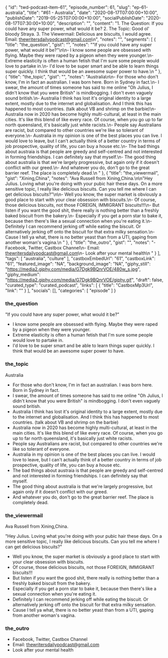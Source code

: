 {
	"id": "twd-podcast-item-61",
	"episode_number": 61,
	"slug": "ep-61-australia",
	"title": "#61 - Australia",
	"date": "2020-08-17T07:00:00+10:00",
	"publishDate": "2019-05-25T07:00:00+10:00",
	"socialPublishDate": "2020-08-17T07:30:00+10:00",
	"description": "",
	"content": "1. The Question: If you could have any super power, what would it be? 2. The Topic: Good ol' bloody Straya. 3. The Viewermail: Delicious are biscuits, I would agree. Email: thewritersdailypodcast@gmail.com\n",
	"notes": "",
	"segments": [
		{
			"title": "the_question",
			"gist": "",
			"notes": "\"If you could have any super power, what would it be?\"\n\n- I know some people are obsessed with flying. Maybe they were raped by a pigeon when they were younger.\n- Extreme elasticity is often a human fetish that I'm sure some people would love to partake in.\n- I'd love to be super smart and be able to learn things super quickly. I think that would be an awesome super power to have.\n      "
		},
		{
			"title": "the_topic",
			"gist": "",
			"notes": "Australia\n\n- For those who don't know, I'm in fact an australian. I was born here. Born in Sydney in fact.\n- I swear, the amount of times someone has said to me online \"Oh Julius, I didn't know that you were British\" is mindbogging. I don't even vaguely sound british.\n- Australia I think has lost it's original identity to a large extent, mostly due to the internet and globalisation. And I think this has happened to most countries. (talk about VB and shrimp on the barbie)\n- Australia now in 2020 has become highly multi-cultural, at least in the main cities. It's like this blend of like every race. Of course, when you go up to far north queensland, it's basically just white racists.\n- People say Australians are racist, but compared to other countries we're like so tolerant of everyone.\n- Australia in my opinion is one of the best places you can live. I would love to leave, but I can't actually think of a better country in terms of job prospective, quality of life, you can buy a house etc.\n- The bad things about austraia is that people are greedy and self-centred and not interested in forming friendships. I can definitely say that myself.\n- The good thing about australia is that we're largely progressive, but again only if it doesn't conflict with our greed.\n- And whatever you do, don't go to the great barrier reef. The place is completely dead.\n      "
		},
		{
			"title": "the_viewermail",
			"gist": "Xining,China",
			"notes": "Ava Russell from Xining,China.\n\n\"Hey Julius. Loving what you're doing with your pubic hair these days. On a more sensitive topic, I really like delicious biscuits. Can you tell me where I can get delicious biscuits?\"\n\n- Well you know, the super market is obviously a good place to start with your clear obsession with biscuits.\n- Of course, those delicious biscuits, not those FOREIGN, IMMIGRANT biscuits!!!\n- But listen if you want the good shit, there really is nothing better than a freshly baked biscuit from the bakery.\n- Especially if you get a porn star to bake it, because then there's like a sexual connection when you're eating it.\n- Definitely I can recommend jerking off while eating the biscuit. Or alternatively jerking off onto the biscuit for that extra milky sensation.\n- Cause I tell ya what, there is no better yeast than from a UTI, gaping from another woman's vagina.\n      "
		},
		{
			"title": "the_outro",
			"gist": "",
			"notes": "- Facebook, Twitter, Castbox Channel\n- Email: thewritersdailypodcast@gmail.com\n- Look after your mental health\n      "
		}
	],
	"tags": [
		"australia",
		"culture"
	],
	"castboxEmbedUrl": "61",
	"castboxLink": "61",
	"featured_image": "NA",
	"background_image": "NA",
	"giphy_still": "https://media2.giphy.com/media/G7Dgk9BQnrVOE/480w_s.jpg",
	"giphy_medium": "https://media2.giphy.com/media/G7Dgk9BQnrVOE/giphy.gif",
	"draft": false,
	"curated_type": "curated_podcast",
	"links": [
		{
			"title": "CastboxMp3Url",
			"link": ""
		}
	],
	"socials": [],
	"categories": [
		"episode"
	]
}

### the_question

"If you could have any super power, what would it be?"

- I know some people are obsessed with flying. Maybe they were raped by a pigeon when they were younger.
- Extreme elasticity is often a human fetish that I'm sure some people would love to partake in.
- I'd love to be super smart and be able to learn things super quickly. I think that would be an awesome super power to have.
      
### the_topic

Australia

- For those who don't know, I'm in fact an australian. I was born here. Born in Sydney in fact.
- I swear, the amount of times someone has said to me online "Oh Julius, I didn't know that you were British" is mindbogging. I don't even vaguely sound british.
- Australia I think has lost it's original identity to a large extent, mostly due to the internet and globalisation. And I think this has happened to most countries. (talk about VB and shrimp on the barbie)
- Australia now in 2020 has become highly multi-cultural, at least in the main cities. It's like this blend of like every race. Of course, when you go up to far north queensland, it's basically just white racists.
- People say Australians are racist, but compared to other countries we're like so tolerant of everyone.
- Australia in my opinion is one of the best places you can live. I would love to leave, but I can't actually think of a better country in terms of job prospective, quality of life, you can buy a house etc.
- The bad things about austraia is that people are greedy and self-centred and not interested in forming friendships. I can definitely say that myself.
- The good thing about australia is that we're largely progressive, but again only if it doesn't conflict with our greed.
- And whatever you do, don't go to the great barrier reef. The place is completely dead.
      
### the_viewermail

Ava Russell from Xining,China.

"Hey Julius. Loving what you're doing with your pubic hair these days. On a more sensitive topic, I really like delicious biscuits. Can you tell me where I can get delicious biscuits?"

- Well you know, the super market is obviously a good place to start with your clear obsession with biscuits.
- Of course, those delicious biscuits, not those FOREIGN, IMMIGRANT biscuits!!!
- But listen if you want the good shit, there really is nothing better than a freshly baked biscuit from the bakery.
- Especially if you get a porn star to bake it, because then there's like a sexual connection when you're eating it.
- Definitely I can recommend jerking off while eating the biscuit. Or alternatively jerking off onto the biscuit for that extra milky sensation.
- Cause I tell ya what, there is no better yeast than from a UTI, gaping from another woman's vagina.
      
### the_outro

- Facebook, Twitter, Castbox Channel
- Email: thewritersdailypodcast@gmail.com
- Look after your mental health
      
